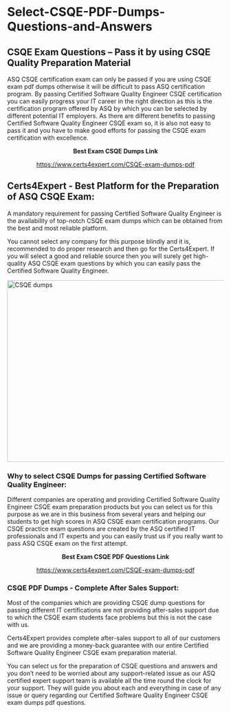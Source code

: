 # Select-CSQE-PDF-Dumps-Questions-and-Answers
<h2><strong>CSQE Exam Questions &ndash; Pass it by using CSQE Quality Preparation Material</strong></h2>
<p>ASQ CSQE certification exam can only be passed if you are using CSQE exam pdf dumps otherwise it will be difficult to pass ASQ certification program. By passing Certified Software Quality Engineer CSQE certification you can easily progress your IT career in the right direction as this is the certification program offered by ASQ by which you can be selected by different potential IT employers. As there are different benefits to passing Certified Software Quality Engineer CSQE exam so, it is also not easy to pass it and you have to make good efforts for passing the CSQE exam certification with excellence.</p>
<p style="text-align: center;"><strong>Best Exam CSQE Dumps Link</strong></p>
<p style="text-align: center;"><a href="https://www.certs4expert.com/CSQE-exam-dumps-pdf">https://www.certs4expert.com/CSQE-exam-dumps-pdf</a></p>
<h2><strong>Certs4Expert - Best Platform for the Preparation of ASQ CSQE Exam:&nbsp; </strong></h2>
<p>A mandatory requirement for passing Certified Software Quality Engineer is the availability of top-notch CSQE exam dumps which can be obtained from the best and most reliable platform.</p>
<p>You cannot select any company for this purpose blindly and it is, recommended to do proper research and then go for the Certs4Expert. If you will select a good and reliable source then you will surely get high-quality ASQ CSQE exam questions by which you can easily pass the Certified Software Quality Engineer.</p>
<p><img style="display: block; margin-left: auto; margin-right: auto;" src="https://i.imgur.com/cCy1yN2.png" alt="CSQE dumps" width="750" height="422" /></p>
<h3><strong>Why to select CSQE Dumps for passing Certified Software Quality Engineer:</strong></h3>
<p>Different companies are operating and providing Certified Software Quality Engineer CSQE exam preparation products but you can select us for this purpose as we are in this business from several years and helping our students to get high scores in ASQ CSQE exam certification programs. Our CSQE practice exam questions are created by the ASQ certified IT professionals and IT experts and you can easily trust us if you really want to pass ASQ CSQE exam on the first attempt.</p>
<p style="text-align: center;"><strong>Best Exam CSQE PDF Questions Link</strong></p>
<p style="text-align: center;"><a href="https://www.certs4expert.com/CSQE-exam-dumps-pdf">https://www.certs4expert.com/CSQE-exam-dumps-pdf</a></p>
<h3><strong>CSQE PDF Dumps - Complete After Sales Support:</strong></h3>
<p>Most of the companies which are providing CSQE dump questions for passing different IT certifications are not providing after-sales support due to which the CSQE exam students face problems but this is not the case with us.</p>
<p>Certs4Expert provides complete after-sales support to all of our customers and we are providing a money-back guarantee with our entire Certified Software Quality Engineer CSQE exam preparation material.</p>
<p>You can select us for the preparation of CSQE questions and answers and you don&rsquo;t need to be worried about any support-related issue as our ASQ certified expert support team is available all the time round the clock for your support. They will guide you about each and everything in case of any issue or query regarding our Certified Software Quality Engineer CSQE exam dumps pdf questions.</p>
